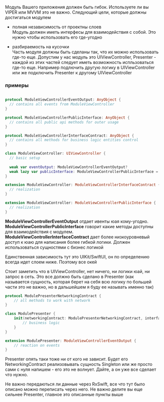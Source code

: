 Модуль Вашего приложения должен быть гибок. Используете ли вы VIPER или MVVМ это не важно.
Следующий цели, которые должны достигаться модулем

- полная независимость от проектны слоев  
    Модуль должен иметь интерфесы для взаимодействия с собой. Это нужно чтобы использовать его где-угодно
    
- разбираемость на кусочки  
    Часть модуля должны быть сделаны так, что их можно использовать где-то еще. Допустим у нас модуль это UIViewController, Presenter - каждой из этих частей следует иметь возможность испльзоваться где-то еще. Например подлючить другую логику в UIViewController или же подключить Presenter к другому UIViewController 

### примеры 
```swift 

protocol ModuleViewControllerEventOutput: AnyObject {
  // contains all events from ModuleViewController
}

protocol ModuleViewControllerPublicInterface: AnyObject {
  // contains all public api methods for outer usage
}

protocol ModuleViewControllerInterfaceContract: AnyObject {
  // contains all methods for business logic entities control
}

class ModuleViewController: UIViewController {
  // basic setup
  
  weak var eventOutput: ModuleViewControllerEventOutput?
  weak lazy var publicInterface: ModuleViewControllerPublicInterface = self
}

extension ModuleViewController: ModuleViewControllerInterfaceContract {
  // realization 
}

extension ModuleViewController: ModuleViewControllerPublicInterface {
  // realization 
}
```
**ModuleViewControllerEventOutput** отдает ивенты юая кому-угодно.  
**ModuleViewControllerPublicInterface** говорит какие методы доступны для взаимодействия с модулем.  
**ModuleViewControllerInterfaceContract** дает более низкоуровневый доступ к юаю для написания более гибкой логики. Должен использоваться сущностями с бизнес логикой  

Единственная зависимость тут это UIKit/SwiftUI, он по определению всегда идет слоем ниже. Поэтому все окей

Стоит заметить что в UIViewController, нет ничего, ни логики юай, ни запрос в сеть. Это все должно быть сделано в Presenter (как называется сущность, которая берет на себя всю логику по большей части это не важно, но в дальшейшем я буду ее называть именно так)

```swift 
protocol ModulePresenterNetworkingContract {
    // all methods to work with network
}

class ModulePresenter {
    init(networkingContract: ModulePresenterNetworkingContract, interfaceContract: ModuleViewControllerInterfaceContract) {
        // business logic 
    }
}

extension ModulePresenter: ModuleViewControllerEventOutput {
    // reaction on events 
}
```
Presenter опять таки тоже ни от кого не зависит. Будет его NetworkingContract реализовывать сущность Singleton или же просто сами с нуля напишем - его это не волнует. Дайте, а он уже все сделает что нужно.  

Не важно передаються ли данные через RxSwift, все что тут было описано можно переписать через него. Не важно делите вы еще сильнее Presenter, главное это описанные пункты выше
